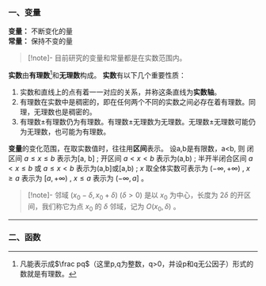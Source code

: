 ### 一、变量

**变量：** 不断变化的量            
**常量：** 保持不变的量
> [!note]-
> 目前研究的变量和常量都是在实数范围内。

**实数**由**有理数**[^1]和**无理数**构成。
**实数**有以下几个重要性质：
1. 实数和直线上的点有着一一对应的关系，并称这条直线为**实数轴**。
2. 有理数在实数中是稠密的，即在任何两个不同的实数之间必存在着有理数。同理，无理数也是稠密的。
3. 有理数$\pm$有理数仍为有理数。有理数$\pm$无理数为无理数。无理数$\pm$无理数可能仍为无理数，也可能为有理数。

**变量**的变化范围，在取实数值时，往往用**区间**表示。
设a,b是有限数，a<b, 则
闭区间 $a \leqslant x \leqslant b$ 表示为\[a, b\] ;
开区间 $a<x<b$ 表示为\(a,b\) ;
半开半闭合区间 $a<x \leqslant b$ 或 $a \leqslant x < b$ 表示为\(a,b\]或\[a,b\) ;
$x$ 取全体实数可表示为 $(-\infty,+\infty)$ , $x\geqslant a$ 表示为 $[a,+\infty)$ , $x\leqslant a$ 表示为 $(-\infty,a]$ 。
> [!note]- 邻域
> $(x_{0} - \delta,x_{0} + \delta)$ $(\delta>0)$ 是以 $x_{0}$ 为中心，长度为 $2\delta$ 的开区间，我们称它为点 $x_{0}$ 的 $\delta$ 邻域，记为 $O(x_{0},\delta)$ 。

---
### 二、函数


[^1]: 凡能表示成$\frac pq$（这里p,q为整数，q>0，并设p和q无公因子）形式的数就是有理数。